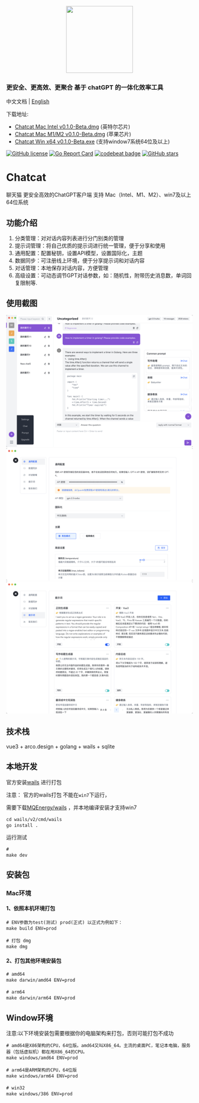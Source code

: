 <p align="center" style="text-align: center">
<img src="assets/chatcat.png" width="180" height="180" />
</p>

### 更安全、更高效、更聚合 基于 chatGPT 的一体化效率工具

中文文档 | [English](README.md)

下载地址:

- [Chatcat Mac Intel v0.1.0-Beta.dmg](https://github.com/MQEnergy/chatcat/releases/download/v0.1.0/chatcat-amd64-installer.dmg) (英特尔芯片)
- [Chatcat Mac M1/M2 v0.1.0-Beta.dmg](https://github.com/MQEnergy/chatcat/releases/download/v0.1.0/chatcat-arm64-installer.dmg) (苹果芯片)
- [Chatcat Win x64 v0.1.0-Beta.exe](https://github.com/MQEnergy/chatcat/releases/download/v0.1.0/chatcat-amd64-installer.exe) (支持window7系统64位及以上)

[![GitHub license](https://img.shields.io/github/license/MQEnergy/chatcat)](https://github.com/MQEnergy/chatcat/blob/main/LICENSE)
[![Go Report Card](https://goreportcard.com/badge/github.com/MQEnergy/chatcat)](https://goreportcard.com/report/github.com/MQEnergy/chatcat)
[![codebeat badge](https://codebeat.co/badges/1bf7dd49-1283-4ec9-b56e-a755e1e9c8dd)](https://codebeat.co/projects/github-com-mqenergy-chatcat-main)
[![GitHub stars](https://img.shields.io/github/stars/MQEnergy/chatcat)](https://github.com/MQEnergy/chatcat/stargazers)

# Chatcat

聊天猫 更安全高效的ChatGPT客户端 支持 Mac（Intel、M1、M2）、win7及以上64位系统

## 功能介绍
1. 分类管理：对对话内容列表进行分门别类的管理
2. 提示词管理：将自己优质的提示词进行统一管理，便于分享和使用
3. 通用配置：配置秘钥，设置API模型，设置国际化，主题
4. 数据同步：可注册线上环境，便于分享提示词和对话内容
5. 对话管理：本地保存对话内容，方便管理
6. 高级设置：可动态调节GPT对话参数，如：随机性，附带历史消息数，单词回复限制等.

## 使用截图
<p align="center" style="text-align: center">
<img src="screenshot/home.png" />
<img src="screenshot/setting_general.png" />
<img src="screenshot/setting_prompt.png" />
</p>

## 技术栈
vue3 + arco.design + golang + wails + sqlite

## 本地开发
官方安装[wails](https://github.com/wailsapp/wails) 进行打包

注意： 官方的wails打包 不能在`win7`下运行，

需要下载[MQEnergy/wails](https://github.com/MQEnergy/wails) ，并本地编译安装才支持win7
```shell
cd wails/v2/cmd/wails
go install .
```
运行测试
```shell
# 
make dev
```

## 安装包
### Mac环境
#### 1、依照本机环境打包
```shell
# ENV参数为test(测试) prod(正式) 以正式为例如下：
make build ENV=prod

# 打包 dmg
make dmg
```

#### 2、打包其他环境安装包
```shell
# amd64
make darwin/amd64 ENV=prod

# arm64
make darwin/arm64 ENV=prod
```

## Window环境

注意:以下环境安装包需要根据你的电脑架构来打包，否则可能打包不成功

```shell
# amd64是X86架构的CPU，64位版。amd64又叫X86_64。主流的桌面PC，笔记本电脑，服务器（包括虚拟机）都在用X86_64的CPU。
make windows/amd64 ENV=prod

# arm64是ARM架构的CPU，64位版
make windows/arm64 ENV=prod

# win32
make windows/386 ENV=prod
```